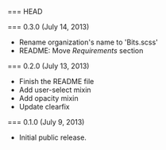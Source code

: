 === HEAD

=== 0.3.0 (July 14, 2013)

* Rename organization's name to 'Bits.scss'
* README: Move _Requirements_ section

=== 0.2.0 (July 13, 2013)

* Finish the README file
* Add user-select mixin
* Add opacity mixin
* Update clearfix

=== 0.1.0 (July 9, 2013)

* Initial public release.